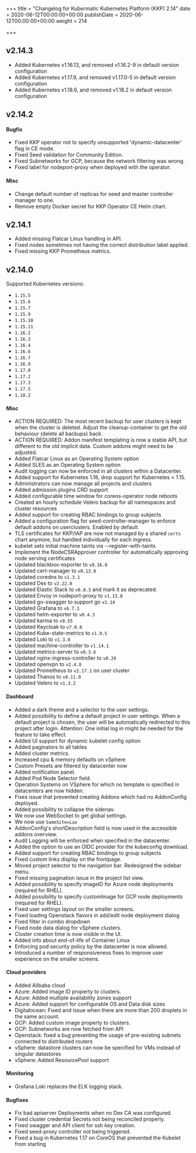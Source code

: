 +++
title = "Changelog for Kubermatic Kubernetes Platform (KKP) 2.14"
date = 2020-06-12T00:00:00+00:00
publishDate = 2020-06-12T00:00:00+00:00
weight = 214

+++

## v2.14.3

- Added Kubernetes v1.16.13, and removed v1.16.2-9 in default version configuration
- Added Kubernetes v1.17.9, and removed v1.17.0-5 in default version configuration
- Added Kubernetes v1.18.6, and removed v1.18.2 in default version configuration

## v2.14.2

#### Bugfix

- Fixed KKP operator not to specify unsupported &#39;dynamic-datacenter&#39; flag in CE mode.
- Fixed Seed validation for Community Edition.
- Fixed Subnetworks for GCP, because the network filtering was wrong.
- Fixed label for nodeport-proxy when deployed with the operator.


#### Misc

- Change default number of replicas for seed and master controller manager to one.
- Remove empty Docker secret for KKP Operator CE Helm chart.

## v2.14.1

- Added missing Flatcar Linux handling in API.
- Fixed nodes sometimes not having the correct distribution label applied.
- Fixed missing KKP Prometheus metrics.

## v2.14.0

Supported Kubernetes versions:

- `1.15.5`
- `1.15.6`
- `1.15.7`
- `1.15.9`
- `1.15.10`
- `1.15.11`
- `1.16.2`
- `1.16.3`
- `1.16.4`
- `1.16.6`
- `1.16.7`
- `1.16.9`
- `1.17.0`
- `1.17.2`
- `1.17.3`
- `1.17.5`
- `1.18.2`

#### Misc

- ACTION REQUIRED: The most recent backup for user clusters is kept when the cluster is deleted. Adjust the cleanup-container to get the old behaviour (delete all backups) back.
- ACTION REQUIRED: Addon manifest templating is now a stable API, but different to the old implicit data. Custom addons might need to be adjusted.
- Added Flatcar Linux as an Operating System option
- Added SLES as an Operating System option
- Audit logging can now be enforced in all clusters within a Datacenter.
- Added support for Kubernetes 1.18, drop support for Kubernetes &lt; 1.15.
- Administrators can now manage all projects and clusters
- Added admission plugins CRD support
- Added configurable time window for coreos-operator node reboots
- Created an hourly schedule Velero backup for all namespaces and cluster resources
- Added support for creating RBAC bindings to group subjects
- Added a configuration flag for seed-controller-manager to enforce default addons on userclusters. Enabled by default.
- TLS certificates for KKP/IAP are now not managed by a shared `certs` chart anymore, but handled individually for each Ingress.
- kubelet sets initial machine taints via --register-with-taints
- Implement the NodeCSRApprover controller for automatically approving node serving certificates
- Updated blackbox-exporter to `v0.16.0`
- Updated cert-manager to `v0.13.0`
- Updated coredns to `v1.3.1`
- Updated Dex to `v2.22.0`
- Updated Elastic Stack to `v6.8.5` and mark it as deprecated.
- Updated Envoy in nodeport-proxy to `v1.13.0`
- Updated go-swagger to support go `v1.14`
- Updated Grafana to `v6.7.1`
- Updated helm-exporter to `v0.4.3`
- Updated karma to `v0.55`
- Updated Keycloak to `v7.0.0`
- Updated Kube-state-metrics to `v1.9.5`
- Updated Loki to `v1.3.0`
- Updated machine-controller to `v1.14.1`
- Updated metrics-server to `v0.3.6`
- Updated nginx-ingress-controller to `v0.29`
- Updated openvpn to `v2.4.8`
- Updated Prometheus to `v2.17.1` on user cluster
- Updated Thanos to `v0.11.0`
- Updated Velero to `v1.3.2`

#### Dashboard

- Added a dark theme and a selector to the user settings.
- Added possibility to define a default project in user settings. When a default project is chosen, the user will be automatically redirected to this project after login. Attention: One initial log in might be needed for the feature to take effect.
- Added UI support for dynamic kubelet config option
- Added paginators to all tables
- Added cluster metrics.
- Increased cpu &amp; memory defaults on vSphere
- Custom Presets are filtered by datacenter now
- Added notification panel.
- Added Pod Node Selector field.
- Operation Systems on VSphere for which no template is specified in datacenters are now hidden.
- Fixes issue that prevented creating Addons which had no AddonConfig deployed.
- Added possibility to collapse the sidenav.
- We now use WebSocket to get global settings.
- We now use `SameSite=Lax`
- AddonConfig&#39;s shortDescription field is now used in the accessible addons overview.
- Audit Logging will be enforced when specified in the datacenter.
- Added the option to use an OIDC provider for the kubeconfig download.
- Added support for creating RBAC bindings to group subjects
- Fixed custom links display on the frontpage.
- Moved project selector to the navigation bar. Redesigned the sidebar menu.
- Fixed missing pagination issue in the project list view.
- Added possibility to specify imageID for Azure node deployments (required for RHEL).
- Added possibility to specify customImage for GCP node deployments (required for RHEL).
- Fixed user settings layout on the smaller screens.
- Fixed loading Openstack flavors in add/edit node deployment dialog
- Fixed filter in combo dropdown
- Fixed node data dialog for vSphere clusters.
- Cluster creation time is now visible in the UI.
- Added info about end-of-life of Container Linux
- Enforcing pod security policy by the datacenter is now allowed.
- Introduced a number of responsiveness fixes to improve user experience on the smaller screens.

#### Cloud providers
- Added Alibaba cloud
- Azure: Added image ID property to clusters.
- Azure: Added multiple availability zones support
- Azure: Added support for configurable OS and Data disk sizes
- Digitalocean: Fixed and issue when there are more than 200 droplets in the same account.
- GCP: Added custom image property to clusters.
- GCP: Subnetworks are now fetched from API
- Openstack: fixed a bug preventing the usage of pre-existing subnets connected to distributed routers
- vSphere: datastore clusters can now be specified for VMs instead of singular datastores
- vSphere: Added ResourcePool support

#### Monitoring
- Grafana Loki replaces the ELK logging stack.

#### Bugfixes
- Fix bad apiserver Deployments when no Dex CA was configured.
- Fixed cluster credential Secrets not being reconciled properly.
- Fixed swagger and API client for ssh key creation.
- Fixed seed-proxy controller not being triggered.
- Fixed a bug in Kubernetes 1.17 on CoreOS that prevented the Kubelet from starting

